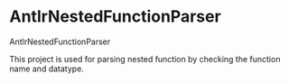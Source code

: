 # AntlrNestedFunctionParser
AntlrNestedFunctionParser

This project is used for parsing nested function by checking the function name and datatype.
